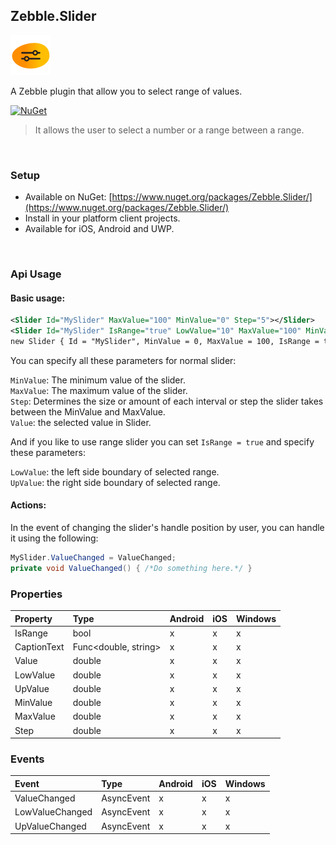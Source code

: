 [logo]: https://raw.githubusercontent.com/Geeksltd/Zebble.Slider/master/Shared/Icon.png "Zebble.Slider"


## Zebble.Slider

![logo]

A Zebble plugin that allow you to select range of values.


[![NuGet](https://img.shields.io/nuget/v/Zebble.Slider.svg?label=NuGet)](https://www.nuget.org/packages/Zebble.Slider/)

> It allows the user to select a number or a range between a range.

<br>


### Setup
* Available on NuGet: [https://www.nuget.org/packages/Zebble.Slider/](https://www.nuget.org/packages/Zebble.Slider/)
* Install in your platform client projects.
* Available for iOS, Android and UWP.
<br>


### Api Usage

#### Basic usage:
```xml
<Slider Id="MySlider" MaxValue="100" MinValue="0" Step="5"></Slider>
<Slider Id="MySlider" IsRange="true" LowValue="10" MaxValue="100" MinValue="0" Step="5" UpValue="50"></Slider>
new Slider { Id = "MySlider", MinValue = 0, MaxValue = 100, IsRange = true, LowValue = 10, UpValue = 50, Step = 5 };
```

You can specify all these parameters for normal slider:

`MinValue`: The minimum value of the slider.<br>
`MaxValue`: The maximum value of the slider.<br>
`Step`: Determines the size or amount of each interval or step the slider takes between the MinValue and MaxValue. <br>
`Value`: the selected value in Slider.<br>

And if you like to use range slider you can set `IsRange = true` and specify these parameters:

`LowValue`: the left side boundary of selected range.<br>
`UpValue`: the right side boundary of selected range.

#### Actions:
In the event of changing the slider's handle position by user, you can handle it using the following:
```csharp
MySlider.ValueChanged = ValueChanged;
private void ValueChanged() { /*Do something here.*/ }
```

### Properties
| Property     | Type         | Android | iOS | Windows |
| :----------- | :----------- | :------ | :-- | :------ |
| IsRange            | bool           | x       | x   | x       |
| CaptionText            | Func<double, string>           | x       | x   | x       |
| Value            | double           | x       | x   | x       |
| LowValue            | double           | x       | x   | x       |
| UpValue            | double           | x       | x   | x       |
| MinValue            | double           | x       | x   | x       |
| MaxValue            | double           | x       | x   | x       |
| Step            | double           | x       | x   | x       |


### Events
| Event             | Type                                          | Android | iOS | Windows |
| :-----------      | :-----------                                  | :------ | :-- | :------ |
| ValueChanged               | AsyncEvent    | x       | x   | x       |
| LowValueChanged               | AsyncEvent    | x       | x   | x       |
| UpValueChanged               | AsyncEvent    | x       | x   | x       |
